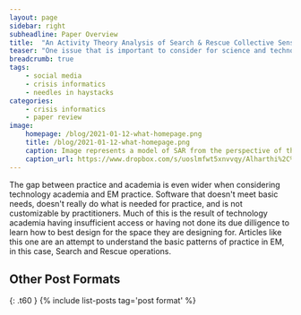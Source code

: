 ```yaml
---
layout: page
sidebar: right
subheadline: Paper Overview
title:  "An Activity Theory Analysis of Search & Rescue Collective Sensemaking and Planning Practices"
teaser: "One issue that is important to consider for science and technology integration is that the technologists can only guess at practice. Research is needed to understand it and where technology could be integrated. This piece is one such attempt."
breadcrumb: true
tags:
    - social media 
    - crisis informatics
    - needles in haystacks
categories:
    - crisis informatics
    - paper review
image:
    homepage: /blog/2021-01-12-what-homepage.png
    title: /blog/2021-01-12-what-homepage.png
    caption: Image represents a model of SAR from the perspective of the activity of searching, triaging, and moving those effected by a disaster event.
    caption_url: https://www.dropbox.com/s/uoslmfwt5xnvvqy/Alharthi%2C%20Lalone%20-%202021%20-%20CHI_SAR_planning.pdf?dl=0
---
```


The gap between practice and academia is even wider when considering technology academia and EM practice. Software that doesn't meet basic needs, doesn't really do what is needed for practice, and is not customizable by practitioners. Much of this is the result of technology academia having insufficient access or having not done its due dilligence to learn how to best design for the space they are designing for. Articles like this one are an attempt to understand the basic patterns of practice in EM, in this case, Search and Rescue operations. 
<!--more-->


## Other Post Formats
{: .t60 }
{% include list-posts tag='post format' %}
